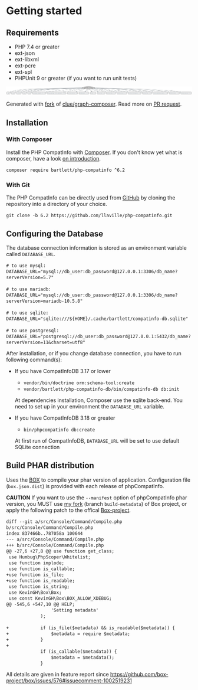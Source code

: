 <!-- markdownlint-disable MD013 -->
# Getting started

## Requirements

* PHP 7.4 or greater
* ext-json
* ext-libxml
* ext-pcre
* ext-spl
* PHPUnit 9 or greater (if you want to run unit tests)

![GraPHP Composer](./graph-composer.svg)

Generated with [fork](https://github.com/markuspoerschke/graph-composer/tree/add-options-to-exclude) of [clue/graph-composer](https://github.com/clue/graph-composer).
Read more on [PR request](https://github.com/clue/graph-composer/pull/45).

## Installation

### With Composer

Install the PHP CompatInfo with [Composer](https://getcomposer.org/).
If you don't know yet what is composer, have a look [on introduction](http://getcomposer.org/doc/00-intro.md).

```shell
composer require bartlett/php-compatinfo ^6.2
```

### With Git

The PHP CompatInfo can be directly used from [GitHub](https://github.com/llaville/php-compatinfo.git)
by cloning the repository into a directory of your choice.

```shell
git clone -b 6.2 https://github.com/llaville/php-compatinfo.git
```

## Configuring the Database

The database connection information is stored as an environment variable called `DATABASE_URL`.

```shell
# to use mysql:
DATABASE_URL="mysql://db_user:db_password@127.0.0.1:3306/db_name?serverVersion=5.7"

# to use mariadb:
DATABASE_URL="mysql://db_user:db_password@127.0.0.1:3306/db_name?serverVersion=mariadb-10.5.8"

# to use sqlite:
DATABASE_URL="sqlite:///${HOME}/.cache/bartlett/compatinfo-db.sqlite"

# to use postgresql:
DATABASE_URL="postgresql://db_user:db_password@127.0.0.1:5432/db_name?serverVersion=11&charset=utf8"
```

After installation, or if you change database connection, you have to run following command(s):

* If you have CompatInfoDB 3.17 or lower
  * `vendor/bin/doctrine orm:schema-tool:create`
  * `vendor/bartlett/php-compatinfo-db/bin/compatinfo-db db:init`

  At dependencies installation, Composer use the sqlite back-end. You need to set up in your environment the `DATABASE_URL` variable.

* If you have CompatInfoDB 3.18 or greater
  * `bin/phpcompatinfo db:create`

  At first run of CompatInfoDB, `DATABASE_URL` will be set to use default SQLite connection

## Build PHAR distribution

Uses the [BOX](https://github.com/box-project/box/) to compile your phar version of application.
Configuration file (`box.json.dist`) is provided with each release of phpCompatInfo.

**CAUTION** If you want to use the `--manifest` option of phpCompatInfo phar version, you MUST use
[my fork](https://github.com/llaville/box) (branch `build-metadata`) of Box project,
or apply the following patch to the offical [Box-project](https://github.com/box-project/box).

```text
diff --git a/src/Console/Command/Compile.php b/src/Console/Command/Compile.php
index 837466b..787058a 100644
--- a/src/Console/Command/Compile.php
+++ b/src/Console/Command/Compile.php
@@ -27,6 +27,8 @@ use function get_class;
 use Humbug\PhpScoper\Whitelist;
 use function implode;
 use function is_callable;
+use function is_file;
+use function is_readable;
 use function is_string;
 use KevinGH\Box\Box;
 use const KevinGH\Box\BOX_ALLOW_XDEBUG;
@@ -545,6 +547,10 @@ HELP;
                 'Setting metadata'
             );

+            if (is_file($metadata) && is_readable($metadata)) {
+                $metadata = require $metadata;
+            }
+
             if (is_callable($metadata)) {
                 $metadata = $metadata();
             }

```

All details are given in feature report since <https://github.com/box-project/box/issues/576#issuecomment-1002519231>
